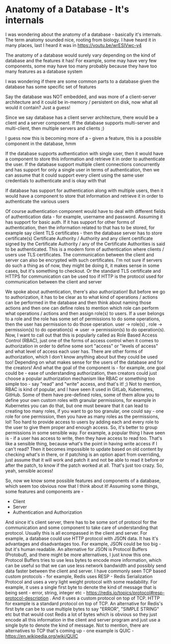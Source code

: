 # Anatomy of a Database - It's internals

I was wondering about the anatomy of a database - basically it's internals. The term anatomy sounded nice, rooting from biology. I have heard it in many places, last I heard it was in https://youtu.be/wrESIVwc-y4 

The anatomy of a database would surely vary depending on the kind of database and the features it has! For example, some may have very few components, some may have too many probably because they have too many features as a database system

I was wondering if there are some common parts to a database given the database has some specific set of features

Say the database was NOT embedded, and was more of a client-server architecture and it could be in-memory / persistent on disk, now what all would it contain? Just a guess!

Since we say database has a client server architecture, there would be a client and a server component. If the database supports multi-server and multi-client, then multiple servers and clients ;)

I guess now this is becoming more of a - given a feature, this is a possible component in the database, hmm

If the database supports authentication with single user, then it would have a component to store this information and retrieve it in order to authenticate the user. If the database support multiple client connections concurrently and has support for only a single user in terms of authentication, then we can assume that it could support every client using the same user credentials to authenticate and is okay with that

If database has support for authentication along with multiple users, then it would have a component to store that information and retrieve it in order to authenticate the various users

Of course authentication component would have to deal with different fields of authentication data - for example, username and password. Assuming it has support for basic auth. If it has support for other forms of authentication, then the information related to that has to be stored, for example say client TLS certificates - then the database server has to store certificate(s) Certificate Authority / Authority and any client certificate signed by the Certificate Authority / any of the Certificate Authorities is said to be authenticated. This is a modern form of authentication where clients / users use TLS certificates. The communication between the client and server can also be encrypted with such certificates. I'm not sure if servers do such a thing as of now, they might be doing it, it makes sense in some cases, but it's something to checkout. Or the standard TLS certificate and HTTPS for communication can be used too if HTTP is the protocol used for communication between the client and server

We spoke about authentication, there's also authorization! But before we go to authorization, it has to be clear as to what kind of operations / actions can be performed in the database and then think about naming those actions and then one can define roles to mention which role can perform what operations / actions and then assign role(s) to users. If a user belongs to a role and the role has some set of permissions to do some operations, then the user has permission to do those operation. user -> role(s) , role -> permission(s) to do operation(s) => user -> permission(s) to do operation(s). Now, I want to call out that this is popularly called as Role Based Access Control (RBAC), just one of the forms of access control when it comes to authorization in order to define some sort "access" or "levels of access" and what level of access each user has. There are other forms of authorization, which I don't know anything about but they could be used too! Depending on what makes sense for the users of the database and for the creators! And what the goal of the component is - for example, one goal could be - ease of understanding authorization, then creators could just choose a popular authorization mechanism like RBAC or something too simple too - say "read" and "write" access, and that's it! ;) Not to mention, RBAC is kind of popular, and I have seen it used in GitLab, Kubernetes, GitHub. Some of them have pre-defined roles, some of them allow you to define your own custom roles with granular permissions, for example in Kubernetes you can do that, but one must beware that it can lead to creating too many roles, if you want to go too granular, one could say - one role for one permission, then you have as many roles as the permissions, lol! Too hard to provide access to users by adding each and every role to the user to give them proper and enough access. So, it's better to group permissions in some sensible way. For example, a popular thing I have seen is - if a user has access to write, then they have access to read too. That's like a sensible thing, because what's the point in having write access if I can't read? Then it becomes impossible to update based on old content by checking what's in there, or if patching is an option apart from overriding, just assume that it will work and patch it and not be able to read it before or after the patch, to know if the patch worked at all. That's just too crazy. So, yeah, sensible access!

So, now we know some possible features and components of a database, which seem too obvious now that I think about it! Assuming some things, some features and components are -

- Client
- Server
- Authentication and Authorization

And since it's client server, there has to be some sort of protocol for the communication and some component to take care of understanding that protocol. Usually this is all ecompassed in the client and server. For example, a database could use HTTP protocol with JSON data. It has it's advantages and disadvantages too. For example, JSON could be too big - but it's human readable. An alternative for JSON is Protocol Buffers (Protobuf), and there might be more alternatives, I just know this one. Protocol Buffers tries to use less bytes to encode more information, which can be useful so that we can use less network bandwidth and possibly send data faster between the client and server. I have commonly seen TCP based custom protocols - for example, Redis uses RESP - Redis Serialization Protocol and uses a very light weight protocol with some readability. For example, it uses a single first byte to denote the kind of message that is being sent - error, string, integer etc - https://redis.io/topics/protocol#resp-protocol-description . And it uses a custom protocol on top of TCP. HTTP for example is a standard protocol on top of TCP. An alternative for Redis's first byte can be to use multiple bytes to say "ERROR", "SIMPLE STRING" etc but that would cost Redis a lot of bytes which is obvious so they just encode all this information in the client and server program and just use a single byte to denote the kind of message. Not to mention, there are alternatives to TCP that's coming up - one example is QUIC - https://en.wikipedia.org/wiki/QUIC 

